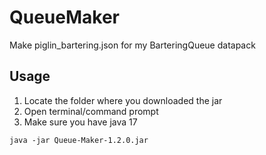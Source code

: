 # QueueMaker
Make piglin_bartering.json for my BarteringQueue datapack

## Usage

1. Locate the folder where you downloaded the jar
2. Open terminal/command prompt
3. Make sure you have java 17

```console
java -jar Queue-Maker-1.2.0.jar
```
